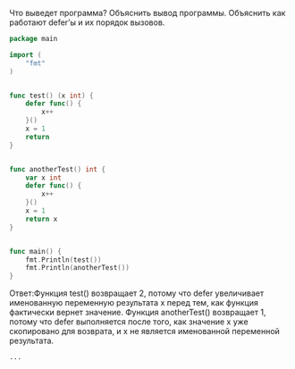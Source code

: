 Что выведет программа? Объяснить вывод программы. Объяснить как работают defer’ы и их порядок вызовов.

```go
package main

import (
	"fmt"
)


func test() (x int) {
	defer func() {
		x++
	}()
	x = 1
	return
}


func anotherTest() int {
	var x int
	defer func() {
		x++
	}()
	x = 1
	return x
}


func main() {
	fmt.Println(test())
	fmt.Println(anotherTest())
}
```

Ответ:Функция test() возвращает 2, потому что defer увеличивает именованную переменную результата x перед тем, как функция фактически вернет значение.
Функция anotherTest() возвращает 1, потому что defer выполняется после того, как значение x уже скопировано для возврата, и x не является именованной переменной результата.
```
...

```
